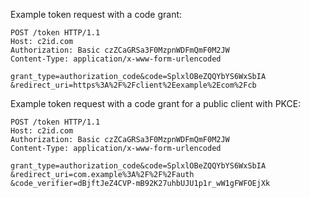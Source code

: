 Example token request with a code grant:

```
POST /token HTTP/1.1
Host: c2id.com
Authorization: Basic czZCaGRSa3F0MzpnWDFmQmF0M2JW
Content-Type: application/x-www-form-urlencoded

grant_type=authorization_code&code=SplxlOBeZQQYbYS6WxSbIA
&redirect_uri=https%3A%2F%2Fclient%2Eexample%2Ecom%2Fcb
```

Example token request with a code grant for a public client with PKCE:
```
POST /token HTTP/1.1
Host: c2id.com
Authorization: Basic czZCaGRSa3F0MzpnWDFmQmF0M2JW
Content-Type: application/x-www-form-urlencoded

grant_type=authorization_code&code=SplxlOBeZQQYbYS6WxSbIA
&redirect_uri=com.example%3A%2F%2F%2Fauth
&code_verifier=dBjftJeZ4CVP-mB92K27uhbUJU1p1r_wW1gFWFOEjXk
```
